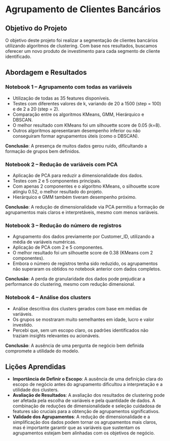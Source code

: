 
# Agrupamento de Clientes Bancários

## Objetivo do Projeto

O objetivo deste projeto foi realizar a segmentação de clientes bancários utilizando algoritmos de clustering. Com base nos resultados, buscamos oferecer um novo produto de investimento para cada segmento de cliente identificado.

## Abordagem e Resultados

### Notebook 1 – Agrupamento com todas as variáveis

- Utilização de todas as 35 features disponíveis.
- Testes com diferentes valores de k, variando de 20 a 1500 (step = 100) e de 2 a 20 (step = 2).
- Comparação entre os algoritmos KMeans, GMM, Hierárquico e DBSCAN.
- O melhor resultado com KMeans foi um silhouette score de 0.05 (k=8).
- Outros algoritmos apresentaram desempenho inferior ou não conseguiram formar agrupamentos úteis (como o DBSCAN).

**Conclusão**: A presença de muitos dados gerou ruído, dificultando a formação de grupos bem definidos.

### Notebook 2 – Redução de variáveis com PCA

- Aplicação de PCA para reduzir a dimensionalidade dos dados.
- Testes com 2 e 5 componentes principais.
- Com apenas 2 componentes e o algoritmo KMeans, o silhouette score atingiu 0.52, o melhor resultado do projeto.
- Hierárquico e GMM também tiveram desempenho próximo.

**Conclusão**: A redução de dimensionalidade via PCA permitiu a formação de agrupamentos mais claros e interpretáveis, mesmo com menos variáveis.

### Notebook 3 – Redução do número de registros

- Agrupamento dos dados previamente por Customer_ID, utilizando a média de variáveis numéricas.
- Aplicação de PCA com 2 e 5 componentes.
- O melhor resultado foi um silhouette score de 0.38 (KMeans com 2 componentes).
- Embora o número de registros tenha sido reduzido, os agrupamentos não superaram os obtidos no notebook anterior com dados completos.

**Conclusão**: A perda de granularidade dos dados pode prejudicar a performance do clustering, mesmo com redução dimensional.

### Notebook 4 – Análise dos clusters

- Análise descritiva dos clusters gerados com base em médias de variáveis.
- Os grupos se mostraram muito semelhantes em idade, lucro e valor investido.
- Percebi que, sem um escopo claro, os padrões identificados não traziam insights relevantes ou acionáveis.

**Conclusão**: A ausência de uma pergunta de negócio bem definida compromete a utilidade do modelo.

## Lições Aprendidas

- **Importância de Definir o Escopo**: A ausência de uma definição clara do escopo de negócio antes do agrupamento dificultou a interpretação e a utilidade dos clusters.
- **Avaliação de Resultados**: A avaliação dos resultados de clustering pode ser afetada pela escolha de variáveis e pela quantidade de dados. A combinação de reduções de dimensionalidade e seleção cuidadosa de features são cruciais para a obtenção de agrupamentos significativos.
- **Validade dos Agrupamentos**: A redução de dimensionalidade e a simplificação dos dados podem tornar os agrupamentos mais claros, mas é importante garantir que as variáveis que sustentam os agrupamentos estejam bem alinhadas com os objetivos de negócio.

